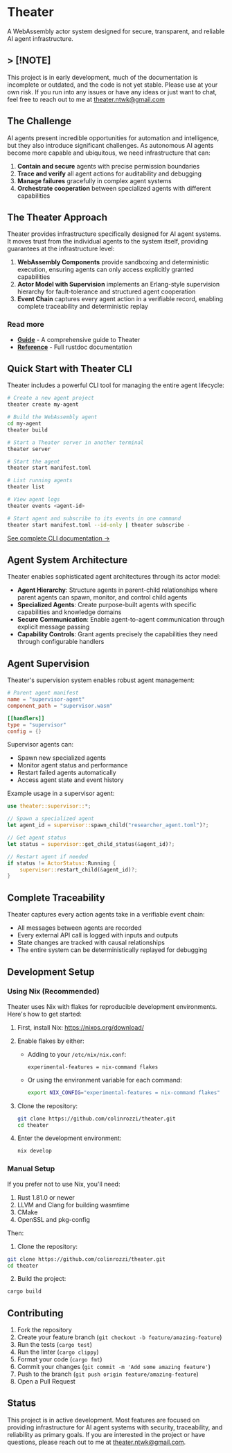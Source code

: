 # Theater

A WebAssembly actor system designed for secure, transparent, and reliable AI agent infrastructure.

## > [!NOTE]
This project is in early development, much of the documentation is incomplete or outdated, and the code is not yet stable. Please use at your own risk. If you run into any issues or have any ideas or just want to chat, feel free to reach out to me at theater.ntwk@gmail.com

## The Challenge

AI agents present incredible opportunities for automation and intelligence, but they also introduce significant challenges. As autonomous AI agents become more capable and ubiquitous, we need infrastructure that can:

1. **Contain and secure** agents with precise permission boundaries
2. **Trace and verify** all agent actions for auditability and debugging
3. **Manage failures** gracefully in complex agent systems
4. **Orchestrate cooperation** between specialized agents with different capabilities

## The Theater Approach

Theater provides infrastructure specifically designed for AI agent systems. It moves trust from the individual agents to the system itself, providing guarantees at the infrastructure level:

1. **WebAssembly Components** provide sandboxing and deterministic execution, ensuring agents can only access explicitly granted capabilities
2. **Actor Model with Supervision** implements an Erlang-style supervision hierarchy for fault-tolerance and structured agent cooperation
3. **Event Chain** captures every agent action in a verifiable record, enabling complete traceability and deterministic replay

### Read more

- **[Guide](https://colinrozzi.github.io/theater/guide)** - A comprehensive guide to Theater
- **[Reference](https://colinrozzi.github.io/theater/api/theater)** - Full rustdoc documentation

## Quick Start with Theater CLI

Theater includes a powerful CLI tool for managing the entire agent lifecycle:

```bash
# Create a new agent project
theater create my-agent

# Build the WebAssembly agent
cd my-agent
theater build

# Start a Theater server in another terminal
theater server

# Start the agent
theater start manifest.toml

# List running agents
theater list

# View agent logs
theater events <agent-id>

# Start agent and subscribe to its events in one command
theater start manifest.toml --id-only | theater subscribe -
```

[See complete CLI documentation →](book/src/cli.md)

## Agent System Architecture

Theater enables sophisticated agent architectures through its actor model:

- **Agent Hierarchy**: Structure agents in parent-child relationships where parent agents can spawn, monitor, and control child agents
- **Specialized Agents**: Create purpose-built agents with specific capabilities and knowledge domains
- **Secure Communication**: Enable agent-to-agent communication through explicit message passing
- **Capability Controls**: Grant agents precisely the capabilities they need through configurable handlers

## Agent Supervision

Theater's supervision system enables robust agent management:

```toml
# Parent agent manifest
name = "supervisor-agent"
component_path = "supervisor.wasm"

[[handlers]]
type = "supervisor"
config = {}
```

Supervisor agents can:
- Spawn new specialized agents
- Monitor agent status and performance
- Restart failed agents automatically
- Access agent state and event history

Example usage in a supervisor agent:

```rust
use theater::supervisor::*;

// Spawn a specialized agent
let agent_id = supervisor::spawn_child("researcher_agent.toml")?;

// Get agent status
let status = supervisor::get_child_status(&agent_id)?;

// Restart agent if needed
if status != ActorStatus::Running {
    supervisor::restart_child(&agent_id)?;
}
```

## Complete Traceability

Theater captures every action agents take in a verifiable event chain:

- All messages between agents are recorded
- Every external API call is logged with inputs and outputs
- State changes are tracked with causal relationships
- The entire system can be deterministically replayed for debugging

## Development Setup

### Using Nix (Recommended)

Theater uses Nix with flakes for reproducible development environments. Here's how to get started:

1. First, install Nix:
   https://nixos.org/download/

2. Enable flakes by either:
   - Adding to your `/etc/nix/nix.conf`:
     ```
     experimental-features = nix-command flakes
     ```
   - Or using the environment variable for each command:
     ```bash
     export NIX_CONFIG="experimental-features = nix-command flakes"
     ```

3. Clone the repository:
   ```bash
   git clone https://github.com/colinrozzi/theater.git
   cd theater
   ```

4. Enter the development environment:
   ```bash
   nix develop
   ```

### Manual Setup

If you prefer not to use Nix, you'll need:

1. Rust 1.81.0 or newer
2. LLVM and Clang for building wasmtime
3. CMake
4. OpenSSL and pkg-config

Then:

1. Clone the repository:
```bash
git clone https://github.com/colinrozzi/theater.git
cd theater
```

2. Build the project:
```bash
cargo build
```

## Contributing

1. Fork the repository
2. Create your feature branch (`git checkout -b feature/amazing-feature`)
3. Run the tests (`cargo test`)
4. Run the linter (`cargo clippy`)
5. Format your code (`cargo fmt`)
6. Commit your changes (`git commit -m 'Add some amazing feature'`)
7. Push to the branch (`git push origin feature/amazing-feature`)
8. Open a Pull Request

## Status

This project is in active development. Most features are focused on providing infrastructure for AI agent systems with security, traceability, and reliability as primary goals. If you are interested in the project or have questions, please reach out to me at theater.ntwk@gmail.com.
